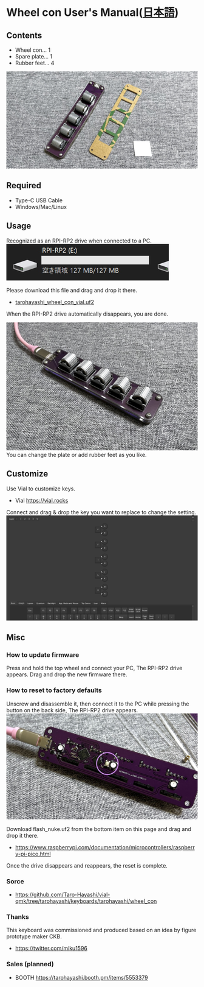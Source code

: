 # Wheel con User's Manual([日本語](README.md))
  
## Contents
- Wheel con... 1
- Spare plate... 1
- Rubber feet... 4
  
![](img/IMG_2659.jpg)

## Required
- Type-C USB Cable
- Windows/Mac/Linux

## Usage
Recognized as an RPI-RP2 drive when connected to a PC.   
![](img/rpi.jpg)  

Please download this file and drag and drop it there.  
- [tarohayashi_wheel_con_vial.uf2](https://github.com/Taro-Hayashi/wheelcon/releases/download/0.23/tarohayashi_wheel_con_vial.uf2)
  
When the RPI-RP2 drive automatically disappears, you are done.  

![](img/IMG_2672.jpg)  
You can change the plate or add rubber feet as you like.  

## Customize

Use Vial to customize keys.  
- Vial https://vial.rocks

Connect and drag & drop the key you want to replace to change the setting.  
![](img/vial.png)  


## Misc
### How to update firmware
Press and hold the top wheel and connect your PC, The RPI-RP2 drive appears. Drag and drop the new firmware there.  

### How to reset to factory defaults
Unscrew and disassemble it, then connect it to the PC while pressing the button on the back side, The RPI-RP2 drive appears.  
![](img/IMG_2667.jpg) 

Download flash_nuke.uf2 from the bottom item on this page and drag and drop it there.  
- https://www.raspberrypi.com/documentation/microcontrollers/raspberry-pi-pico.html
  
Once the drive disappears and reappears, the reset is complete.  

### Sorce
- https://github.com/Taro-Hayashi/vial-qmk/tree/tarohayashi/keyboards/tarohayashi/wheel_con

### Thanks
This keyboard was commissioned and produced based on an idea by figure prototype maker CKB.   
- https://twitter.com/miku1596

### Sales (planned)
- BOOTH https://tarohayashi.booth.pm/items/5553379
